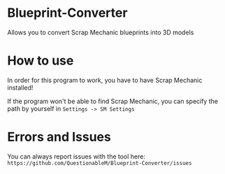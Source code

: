 # Blueprint-Converter
Allows you to convert Scrap Mechanic blueprints into 3D models

# How to use
In order for this program to work, you have to have Scrap Mechanic installed!

If the program won't be able to find Scrap Mechanic, you can specify the path by yourself in `Settings -> SM Settings`

# Errors and Issues
You can always report issues with the tool here:
`https://github.com/QuestionableM/Blueprint-Converter/issues`
